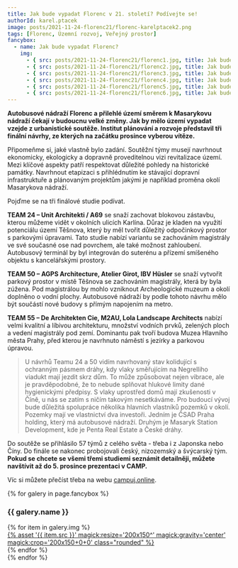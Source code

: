 ```yaml
---
title: Jak bude vypadat Florenc v 21. století? Podívejte se! 
authorId: karel.ptacek
image: posts/2021-11-24-florenc21/florenc-karelptacek2.png
tags: [Florenc, Územní rozvoj, Veřejný prostor]
fancybox:
  - name: Jak bude vypadat Florenc?
    img:
      - { src: posts/2021-11-24-florenc21/florenc1.jpg, title: Jak bude vypadat Florenc? }
      - { src: posts/2021-11-24-florenc21/florenc2.jpg, title: Jak bude vypadat Florenc? }
      - { src: posts/2021-11-24-florenc21/florenc3.jpg, title: Jak bude vypadat Florenc? }
      - { src: posts/2021-11-24-florenc21/florenc4.jpg, title: Jak bude vypadat Florenc? }  
      - { src: posts/2021-11-24-florenc21/florenc5.jpg, title: Jak bude vypadat Florenc? }
      - { src: posts/2021-11-24-florenc21/florenc6.jpg, title: Jak bude vypadat Florenc? }
---
```


**Autobusové nádraží Florenc a přilehlé území směrem k Masarykovu nádraží čekají v budoucnu velké změny. Jak by mělo území vypadat vzejde z urbanistické soutěže. Institut plánování a rozvoje představil tři finální návrhy, ze kterých na začátku prosince vyberou vítěze.**

Připomeňme si, jaké vlastně bylo zadání. Soutěžní týmy musejí navrhnout ekonomicky, ekologicky a dopravně proveditelnou vizi revitalizace území. Mezi klíčové aspekty patří respektovat důležité pohledy na historické památky. Navrhnout etapizaci s přihlédnutím ke stávající dopravní infrastruktuře a plánovaným projektům jakými je například proměna okolí Masarykova nádraží.

Pojďme se na tři finálové studie podívat. 

**TEAM 24 – Unit Architekti / A69** se snaží zachovat blokovou zástavbu, kterou můžeme vidět v okolních ulicích Karlína. Důraz je kladen na využití potenciálu území Těšnova, který by měl tvořit důležitý odpočinkový prostor s parkovými úpravami. Tato studie nabízí variantu se zachováním magistrály ve své současné ose nad povrchem, ale také možnost zahloubení. Autobusový terminál by byl integrován do suterénu a přízemí smíšeného objektu s kancelářskými prostory. 

**TEAM 50 – AGPS Architecture, Atelier Girot, IBV Hüsler** se snaží vytvořit parkový prostor v místě Těšnova se zachováním magistrály, která by byla zúžena. Pod magistrálou by mohlo vzniknout Archeologické muzeum a okolí doplněno o vodní plochy. Autobusové nádraží by podle tohoto návrhu mělo být součástí nové budovy s přímým napojením na metro.

**TEAM 55 – De Architekten Cie, M2AU, Lola Landscape Architects** nabízí velmi kvalitní a líbivou architekturu, množství vodních prvků, zelených ploch a vedení magistrály pod zemí. Dominantu pak tvoří budova Muzea Hlavního města Prahy, před kterou je navrhnuto náměstí s jezírky a parkovou úpravou. 

>U návrhů Teamu 24 a 50 vidím navrhovaný stav kolidující s ochranným pásmem dráhy, kdy vlaky směřujícím na Negrelliho viadukt mají jezdit skrz dům. To může způsobovat nejen vibrace, ale je pravděpodobné, že to nebude splňovat hlukové limity dané hygienickými předpisy. S vlaky uprostřed domů mají zkušenosti v Číně, u nás se zatím s ničím takovým nesetkáváme. Pro budoucí vývoj bude důležitá spolupráce několika hlavních vlastníků pozemků v okolí. Pozemky mají ve vlastnictví dva investoři. Jedním je ČSAD Praha holding, který má autobusové nádraží. Druhým je Masaryk Station Development, kde je Penta Real Estate a České dráhy.

Do soutěže se přihlásilo 57 týmů z celého světa - třeba i z Japonska nebo Číny. Do finále se nakonec probojovali český, nizozemský a švýcarský tým. **Pokud se chcete se všemi třemi studiemi seznámit detailněji, můžete navštívit až do 5. prosince prezentaci v CAMP.**

Víc si můžete přečíst třeba na webu [campuj.online](https://www.campuj.online/blog/nova-florenc-kdo-vybere-viteze).

{% for galery in page.fancybox %}
<div class="mt-4">
  <h3>{{ galery.name }}</h3>
  <div class="grid grid-cols-4 gap-4">
  {% for item in galery.img %}
    <div class="">
      <a data-fancybox="gallery" href="{% asset '{{ item.src }}' @path %}" data-caption="{{ item.title }}">{% asset '{{ item.src }}' magick:resize='200x150^' magick:gravity='center' magick:crop='200x150+0+0' class="rounded" %}</a>
    </div>
  {% endfor %}
  </div>
</div>
{% endfor %}

